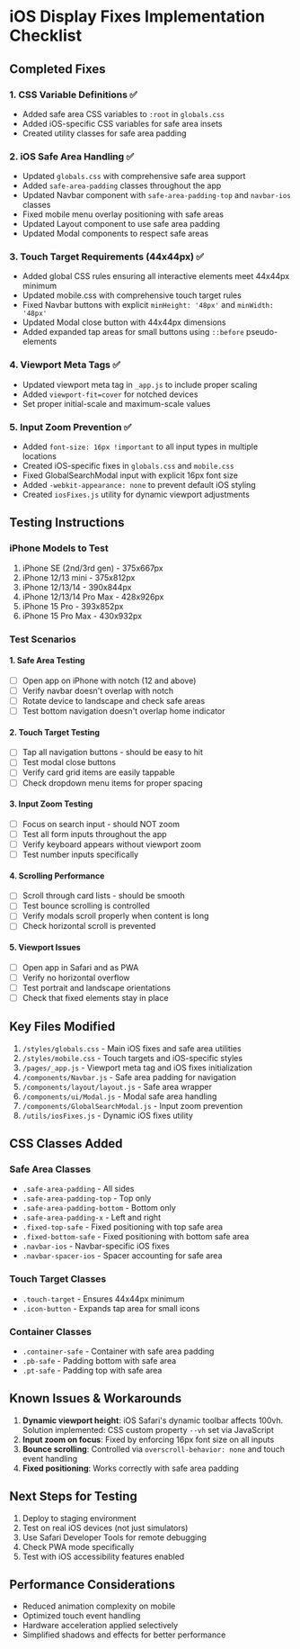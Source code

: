 # iOS Display Fixes Implementation Checklist

## Completed Fixes

### 1. CSS Variable Definitions ✅
- Added safe area CSS variables to `:root` in `globals.css`
- Added iOS-specific CSS variables for safe area insets
- Created utility classes for safe area padding

### 2. iOS Safe Area Handling ✅
- Updated `globals.css` with comprehensive safe area support
- Added `safe-area-padding` classes throughout the app
- Updated Navbar component with `safe-area-padding-top` and `navbar-ios` classes
- Fixed mobile menu overlay positioning with safe areas
- Updated Layout component to use safe area padding
- Updated Modal components to respect safe areas

### 3. Touch Target Requirements (44x44px) ✅
- Added global CSS rules ensuring all interactive elements meet 44x44px minimum
- Updated mobile.css with comprehensive touch target rules
- Fixed Navbar buttons with explicit `minHeight: '48px'` and `minWidth: '48px'`
- Updated Modal close button with 44x44px dimensions
- Added expanded tap areas for small buttons using `::before` pseudo-elements

### 4. Viewport Meta Tags ✅
- Updated viewport meta tag in `_app.js` to include proper scaling
- Added `viewport-fit=cover` for notched devices
- Set proper initial-scale and maximum-scale values

### 5. Input Zoom Prevention ✅
- Added `font-size: 16px !important` to all input types in multiple locations
- Created iOS-specific fixes in `globals.css` and `mobile.css`
- Fixed GlobalSearchModal input with explicit 16px font size
- Added `-webkit-appearance: none` to prevent default iOS styling
- Created `iosFixes.js` utility for dynamic viewport adjustments

## Testing Instructions

### iPhone Models to Test
1. iPhone SE (2nd/3rd gen) - 375x667px
2. iPhone 12/13 mini - 375x812px
3. iPhone 12/13/14 - 390x844px
4. iPhone 12/13/14 Pro Max - 428x926px
5. iPhone 15 Pro - 393x852px
6. iPhone 15 Pro Max - 430x932px

### Test Scenarios

#### 1. Safe Area Testing
- [ ] Open app on iPhone with notch (12 and above)
- [ ] Verify navbar doesn't overlap with notch
- [ ] Rotate device to landscape and check safe areas
- [ ] Test bottom navigation doesn't overlap home indicator

#### 2. Touch Target Testing
- [ ] Tap all navigation buttons - should be easy to hit
- [ ] Test modal close buttons
- [ ] Verify card grid items are easily tappable
- [ ] Check dropdown menu items for proper spacing

#### 3. Input Zoom Testing
- [ ] Focus on search input - should NOT zoom
- [ ] Test all form inputs throughout the app
- [ ] Verify keyboard appears without viewport zoom
- [ ] Test number inputs specifically

#### 4. Scrolling Performance
- [ ] Scroll through card lists - should be smooth
- [ ] Test bounce scrolling is controlled
- [ ] Verify modals scroll properly when content is long
- [ ] Check horizontal scroll is prevented

#### 5. Viewport Issues
- [ ] Open app in Safari and as PWA
- [ ] Verify no horizontal overflow
- [ ] Test portrait and landscape orientations
- [ ] Check that fixed elements stay in place

## Key Files Modified

1. `/styles/globals.css` - Main iOS fixes and safe area utilities
2. `/styles/mobile.css` - Touch targets and iOS-specific styles
3. `/pages/_app.js` - Viewport meta tag and iOS fixes initialization
4. `/components/Navbar.js` - Safe area padding for navigation
5. `/components/layout/layout.js` - Safe area wrapper
6. `/components/ui/Modal.js` - Modal safe area handling
7. `/components/GlobalSearchModal.js` - Input zoom prevention
8. `/utils/iosFixes.js` - Dynamic iOS fixes utility

## CSS Classes Added

### Safe Area Classes
- `.safe-area-padding` - All sides
- `.safe-area-padding-top` - Top only
- `.safe-area-padding-bottom` - Bottom only
- `.safe-area-padding-x` - Left and right
- `.fixed-top-safe` - Fixed positioning with top safe area
- `.fixed-bottom-safe` - Fixed positioning with bottom safe area
- `.navbar-ios` - Navbar-specific iOS fixes
- `.navbar-spacer-ios` - Spacer accounting for safe area

### Touch Target Classes
- `.touch-target` - Ensures 44x44px minimum
- `.icon-button` - Expands tap area for small icons

### Container Classes
- `.container-safe` - Container with safe area padding
- `.pb-safe` - Padding bottom with safe area
- `.pt-safe` - Padding top with safe area

## Known Issues & Workarounds

1. **Dynamic viewport height**: iOS Safari's dynamic toolbar affects 100vh. Solution implemented: CSS custom property `--vh` set via JavaScript
2. **Input zoom on focus**: Fixed by enforcing 16px font size on all inputs
3. **Bounce scrolling**: Controlled via `overscroll-behavior: none` and touch event handling
4. **Fixed positioning**: Works correctly with safe area padding

## Next Steps for Testing

1. Deploy to staging environment
2. Test on real iOS devices (not just simulators)
3. Use Safari Developer Tools for remote debugging
4. Check PWA mode specifically
5. Test with iOS accessibility features enabled

## Performance Considerations

- Reduced animation complexity on mobile
- Optimized touch event handling
- Hardware acceleration applied selectively
- Simplified shadows and effects for better performance